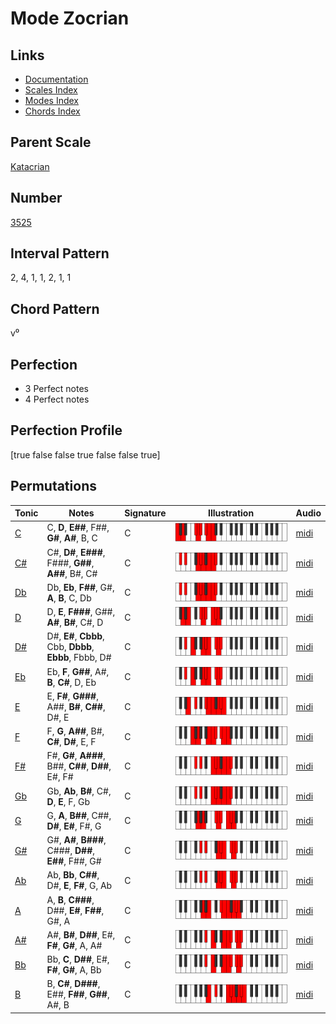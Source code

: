 # Mode Zocrian

## Links

- [Documentation](index.md)
- [Scales Index](Scales.md)
- [Modes Index](Modes.md)
- [Chords Index](Chords.md)

## Parent Scale

[Katacrian](ScaleKatacrian.md)

## Number

[3525](https://ianring.com/musictheory/scales/3525)

## Interval Pattern

2, 4, 1, 1, 2, 1, 1

## Chord Pattern

v⁰

## Perfection

- 3 Perfect notes
- 4 Perfect notes

## Perfection Profile

[true false false true false false true]

## Permutations

| Tonic | Notes | Signature | Illustration | Audio |
|-------|-------|-----------|--------------|-------|
| [C](ModeCNaturalZocrian.md) | C, **D**, **E##**, F##, **G#**, **A#**, B, C | C | ![CNaturalZocrian](ModeCNaturalZocrian.png) | [midi](https://github.com/edipermadi/music/blob/main/docs/ModeCNaturalZocrian.mid?raw=true) |
| [C#](ModeCSharpZocrian.md) | C#, **D#**, **E###**, F###, **G##**, **A##**, B#, C# | C | ![CSharpZocrian](ModeCSharpZocrian.png) | [midi](https://github.com/edipermadi/music/blob/main/docs/ModeCSharpZocrian.mid?raw=true) |
| [Db](ModeDFlatZocrian.md) | Db, **Eb**, **F##**, G#, **A**, **B**, C, Db | C | ![DFlatZocrian](ModeDFlatZocrian.png) | [midi](https://github.com/edipermadi/music/blob/main/docs/ModeDFlatZocrian.mid?raw=true) |
| [D](ModeDNaturalZocrian.md) | D, **E**, **F###**, G##, **A#**, **B#**, C#, D | C | ![DNaturalZocrian](ModeDNaturalZocrian.png) | [midi](https://github.com/edipermadi/music/blob/main/docs/ModeDNaturalZocrian.mid?raw=true) |
| [D#](ModeDSharpZocrian.md) | D#, **E#**, **Cbbb**, Cbb, **Dbbb**, **Ebbb**, Fbbb, D# | C | ![DSharpZocrian](ModeDSharpZocrian.png) | [midi](https://github.com/edipermadi/music/blob/main/docs/ModeDSharpZocrian.mid?raw=true) |
| [Eb](ModeEFlatZocrian.md) | Eb, **F**, **G##**, A#, **B**, **C#**, D, Eb | C | ![EFlatZocrian](ModeEFlatZocrian.png) | [midi](https://github.com/edipermadi/music/blob/main/docs/ModeEFlatZocrian.mid?raw=true) |
| [E](ModeENaturalZocrian.md) | E, **F#**, **G###**, A##, **B#**, **C##**, D#, E | C | ![ENaturalZocrian](ModeENaturalZocrian.png) | [midi](https://github.com/edipermadi/music/blob/main/docs/ModeENaturalZocrian.mid?raw=true) |
| [F](ModeFNaturalZocrian.md) | F, **G**, **A##**, B#, **C#**, **D#**, E, F | C | ![FNaturalZocrian](ModeFNaturalZocrian.png) | [midi](https://github.com/edipermadi/music/blob/main/docs/ModeFNaturalZocrian.mid?raw=true) |
| [F#](ModeFSharpZocrian.md) | F#, **G#**, **A###**, B##, **C##**, **D##**, E#, F# | C | ![FSharpZocrian](ModeFSharpZocrian.png) | [midi](https://github.com/edipermadi/music/blob/main/docs/ModeFSharpZocrian.mid?raw=true) |
| [Gb](ModeGFlatZocrian.md) | Gb, **Ab**, **B#**, C#, **D**, **E**, F, Gb | C | ![GFlatZocrian](ModeGFlatZocrian.png) | [midi](https://github.com/edipermadi/music/blob/main/docs/ModeGFlatZocrian.mid?raw=true) |
| [G](ModeGNaturalZocrian.md) | G, **A**, **B##**, C##, **D#**, **E#**, F#, G | C | ![GNaturalZocrian](ModeGNaturalZocrian.png) | [midi](https://github.com/edipermadi/music/blob/main/docs/ModeGNaturalZocrian.mid?raw=true) |
| [G#](ModeGSharpZocrian.md) | G#, **A#**, **B###**, C###, **D##**, **E##**, F##, G# | C | ![GSharpZocrian](ModeGSharpZocrian.png) | [midi](https://github.com/edipermadi/music/blob/main/docs/ModeGSharpZocrian.mid?raw=true) |
| [Ab](ModeAFlatZocrian.md) | Ab, **Bb**, **C##**, D#, **E**, **F#**, G, Ab | C | ![AFlatZocrian](ModeAFlatZocrian.png) | [midi](https://github.com/edipermadi/music/blob/main/docs/ModeAFlatZocrian.mid?raw=true) |
| [A](ModeANaturalZocrian.md) | A, **B**, **C###**, D##, **E#**, **F##**, G#, A | C | ![ANaturalZocrian](ModeANaturalZocrian.png) | [midi](https://github.com/edipermadi/music/blob/main/docs/ModeANaturalZocrian.mid?raw=true) |
| [A#](ModeASharpZocrian.md) | A#, **B#**, **D##**, E#, **F#**, **G#**, A, A# | C | ![ASharpZocrian](ModeASharpZocrian.png) | [midi](https://github.com/edipermadi/music/blob/main/docs/ModeASharpZocrian.mid?raw=true) |
| [Bb](ModeBFlatZocrian.md) | Bb, **C**, **D##**, E#, **F#**, **G#**, A, Bb | C | ![BFlatZocrian](ModeBFlatZocrian.png) | [midi](https://github.com/edipermadi/music/blob/main/docs/ModeBFlatZocrian.mid?raw=true) |
| [B](ModeBNaturalZocrian.md) | B, **C#**, **D###**, E##, **F##**, **G##**, A#, B | C | ![BNaturalZocrian](ModeBNaturalZocrian.png) | [midi](https://github.com/edipermadi/music/blob/main/docs/ModeBNaturalZocrian.mid?raw=true) |
